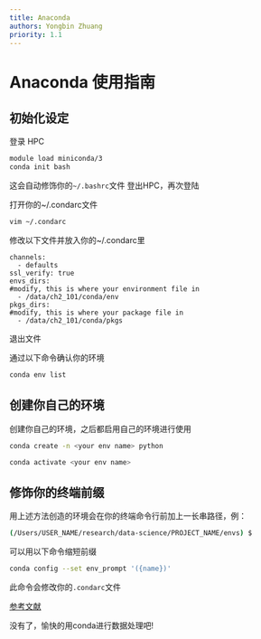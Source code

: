 ```yaml
---
title: Anaconda
authors: Yongbin Zhuang
priority: 1.1
---
```


# Anaconda 使用指南

## 初始化设定
登录 HPC

```bash
module load miniconda/3
conda init bash
```
这会自动修饰你的`~/.bashrc`文件
登出HPC，再次登陆


打开你的~/.condarc文件

```bash
vim ~/.condarc
```

修改以下文件并放入你的~/.condarc里

```
channels:
  - defaults
ssl_verify: true
envs_dirs:
#modify, this is where your environment file in
  - /data/ch2_101/conda/env
pkgs_dirs:
#modify, this is where your package file in
  - /data/ch2_101/conda/pkgs
```

退出文件

通过以下命令确认你的环境
```bash
conda env list
```

## 创建你自己的环境

创建你自己的环境，之后都启用自己的环境进行使用

```bash
conda create -n <your env name> python

conda activate <your env name>
```



## 修饰你的终端前缀

用上述方法创造的环境会在你的终端命令行前加上一长串路径，例：

```bash
(/Users/USER_NAME/research/data-science/PROJECT_NAME/envs) $
```

可以用以下命令缩短前缀

```bash
conda config --set env_prompt '({name})'
```

此命令会修改你的`.condarc`文件

[参考文献](https://docs.conda.io/projects/conda/en/latest/user-guide/tasks/manage-environments.html)



没有了，愉快的用conda进行数据处理吧!